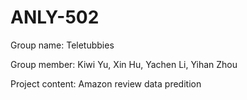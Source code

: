 # ANLY-502
Group name: Teletubbies

Group member: Kiwi Yu, Xin Hu, Yachen Li, Yihan Zhou

Project content: Amazon review data predition
